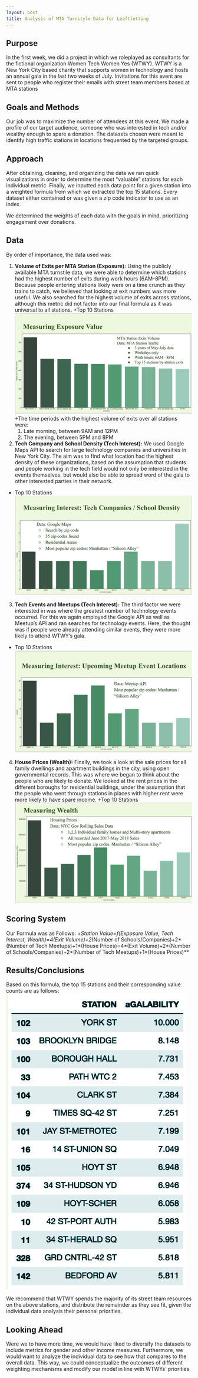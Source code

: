 ```yaml
---
layout: post
title: Analysis of MTA Turnstyle Data for Leaftletting
---
```


## Purpose
In the first week, we did a project in which we roleplayed as consultants for the fictional organization Women Tech Women Yes (WTWY). WTWY is a New York City based charity that supports women in technology and hosts an annual gala in the last two weeks of July. Invitations for this event are sent to people who register their emails with street team members based at MTA stations

## Goals and Methods
Our job was to maximize the number of attendees at this event. We made a profile of our target audience, someone who was interested in tech and/or wealthy enough to spare a donation. The datasets chosen were meant to identify high traffic stations in locations frequented by the targeted groups. 

## Approach
After obtaining, cleaning, and organizing the data we ran quick visualizations in order to determine the most “valuable” stations for each individual metric.  Finally, we inputted each data point for a given station into a weighted formula from which we extracted the top 15 stations. Every dataset either contained or was given a zip code indicator to use as an index.

We determined the weights of each data with the goals in mind, prioritizing engagement over donations.

## Data
By order of importance, the data used was:
1. **Volume of Exits per MTA Station (Exposure):** Using the publicly available MTA turnstile data, we were able to determine which stations had the highest number of exits during work hours (6AM-8PM). Because people entering stations likely were on a time crunch as they trains to catch, we believed that looking at exit numbers was more useful. We also searched for the highest volume of exits across stations, although this metric did not factor into our final formula as it was universal to all stations.
  +Top 10 Stations
  ![alt text](/images/Benson/exposure.png)
  +The time periods with the highest volume of exits over all stations were:
    1. Late morning, between 9AM and 12PM
    2. The evening, between 5PM and 8PM
2. **Tech Company and School Density (Tech Interest):** We used Google Maps API to search for large technology companies and universities in New York City. The aim was to find what location had the highest density of these organizations, based on the assumption that students and people working in the tech field would not only be interested in the events themselves, but would also be able to spread word of the gala to other interested parties in their network.
  + Top 10 Stations
  ![alt text](/images/Benson/tech_companies.png)
3. **Tech Events and Meetups (Tech Interest):** The third factor we were interested in was where the greatest number of technology events occurred. For this we again employed the Google API as well as Meetup’s API and ran searches for technology events. Here, the thought was if people were already attending similar events, they were more likely to attend WTWY’s gala. 
  + Top 10 Stations
  ![alt text](/images/Benson/meetup.png)
4. **House Prices (Wealth):** Finally, we took a look at the sale prices for all family dwellings and apartment buildings in the city, using open governmental records. This was where we began to think about the people who are likely to donate. We looked at the rent prices in the different boroughs for residential buildings, under the assumption that the people who went through stations in places with higher rent were more likely to have spare income.
  +Top 10 Stations
  ![alt text](/images/Benson/wealth.png)
  
## Scoring System
Our Formula was as Follows:
+**Station Value=f(Exposure Value, Tech Interest, Wealth)=4*(Exit Volume)+2*(Number of Schools/Companies)+2*(Number of Tech Meetups)+1*(House Prices)=4*(Exit Volume)+2*(Number of Schools/Companies)+2*(Number of Tech Meetups)+1*(House Prices)**

## Results/Conclusions
Based on this formula, the top 15 stations and their corresponding value counts are as follows:
![alt text](/images/Benson/final_score.png)

We recommend that WTWY spends the majority of its street team resources on the above stations, and distribute the remainder as they see fit, given the individual data analysis their personal priorities.


## Looking Ahead
Were we to have more time, we would have liked to diversify the datasets to include metrics for gender and other income measures. Furthermore, we would want to analyze the individual data to see how that compares to the overall data. This way, we could conceptualize the outcomes of different weighting mechanisms and modify our model in line with WTWYs’ priorities.
